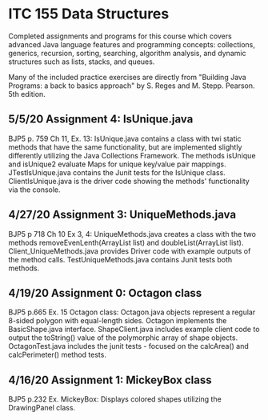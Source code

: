# ITC 155 Data Structures
Completed assignments and programs for this course which covers advanced Java language features and programming concepts: collections, generics, recursion, sorting, searching, algorithm analysis, and dynamic structures such as lists, stacks, and queues. 

Many of the included practice exercises are directly from "Building Java Programs: a back to basics approach" by S. Reges and M. Stepp. Pearson. 5th edition.

## 5/5/20 Assignment 4: IsUnique.java
BJP5 p. 759 Ch 11, Ex. 13: IsUnique.java contains a class with twi static methods that have the same functionality, but are implemented slightly differently utilizing the Java Collections Framework. The methods isUnique and isUnique2 evaluate Maps for unique key/value pair mappings. JTestIsUnique.java contains the Junit tests for the IsUnique class. ClientIsUnique.java is the driver code showing the methods' functionality via the console.

## 4/27/20 Assignment 3: UniqueMethods.java
BJP5 p 718 Ch 10 Ex 3, 4: UniqueMethods.java creates a class with the two methods removeEvenLenth(ArrayList<String> list) and doubleList(ArrayList<String> list). Client_UniqueMethods.java provides Driver code with example outputs of the method calls. TestUniqueMethods.java contains Junit tests both methods. 

## 4/19/20 Assignment 0: Octagon class
BJP5 p.665 Ex. 15 Octagon class: Octagon.java objects represent a regular 8-sided polygon with equal-length sides. Octagon implements the BasicShape.java interface. ShapeClient.java includes example client code to output the toString() value of the polymorphic array of shape objects. OctagonTest.java includes the junit tests - focused on the calcArea() and calcPerimeter() method tests.

## 4/16/20 Assignment 1: MickeyBox class
BJP5 p.232 Ex. MickeyBox: Displays colored shapes utilizing the DrawingPanel class. 
